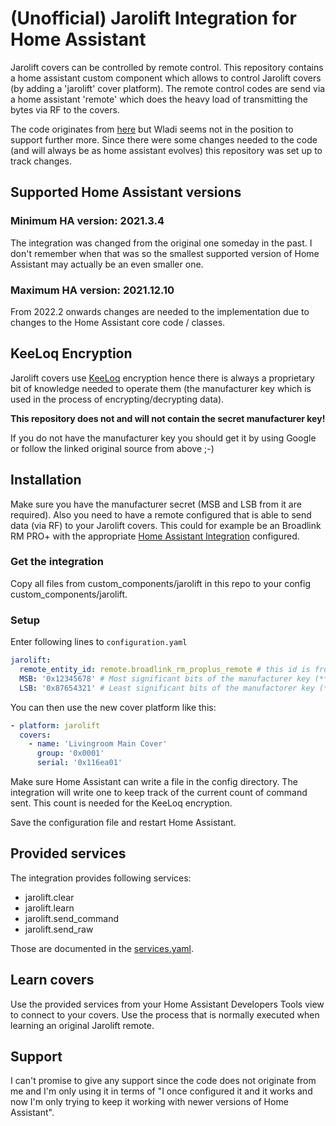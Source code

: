 # (Unofficial) Jarolift Integration for Home Assistant

Jarolift covers can be controlled by remote control. This repository contains a
home assistant custom component which allows to control Jarolift covers (by adding a 'jarolift' cover platform).
The remote control codes are send via a home assistant 'remote' which does the
heavy load of transmitting the bytes via RF to the covers.

The code originates from [here](https://community.home-assistant.io/t/control-of-jarolift-covers-using-broadlink-rm-pro/35600)
but Wladi seems not in the position to support further more. Since there were some
changes needed to the code (and will always be as home assistant evolves) this repository
was set up to track changes.

## Supported Home Assistant versions

### Minimum HA version: 2021.3.4
The integration was changed from the original one someday in the past. I don't remember when that was so the smallest supported version of Home Assistant may
actually be an even smaller one.

### Maximum HA version: 2021.12.10
From 2022.2 onwards changes are needed to the implementation due to changes to the Home Assistant core code / classes.

## KeeLoq Encryption

Jarolift covers use [KeeLoq](https://en.wikipedia.org/wiki/KeeLoq) encryption hence there is always a
proprietary bit of knowledge needed to operate them (the manufacturer key which is used in the process
of encrypting/decrypting data).

**This repository does not and will not contain the secret manufacturer key!**

If you do not have the manufacturer key you should get it by using Google or follow the linked original source from above ;-)

## Installation

Make sure you have the manufacturer secret (MSB and LSB from it are required).
Also you need to have a remote configured that is able to send data (via RF) to your Jarolift covers.
This could for example be an Broadlink RM PRO+ with the appropriate [Home Assistant Integration](https://www.home-assistant.io/integrations/broadlink/)
configured.

### Get the integration

Copy all files from custom_components/jarolift in this repo to your config custom_components/jarolift.

### Setup

Enter following lines to `configuration.yaml`

```yaml
jarolift:
  remote_entity_id: remote.broadlink_rm_proplus_remote # this id is from the device of the remote integration representing the remote to send command with
  MSB: '0x12345678' # Most significant bits of the manufacturer key (**0x12345678 is not the correct value!**)
  LSB: '0x87654321' # Least significant bits of the manufactorer key (**0x87654321 is not the correct value!**)
```

You can then use the new cover platform like this:
```yaml
- platform: jarolift
  covers:
    - name: 'Livingroom Main Cover'
      group: '0x0001'
      serial: '0x116ea01'
```

Make sure Home Assistant can write a file in the config directory. The integration will write one to keep
track of the current count of command sent. This count is needed for the KeeLoq encryption.

Save the configuration file and restart Home Assistant.

## Provided services
The integration provides following services:
* jarolift.clear
* jarolift.learn
* jarolift.send_command
* jarolift.send_raw

Those are documented in the [services.yaml](https://github.com/4cc8783b/hass-jarolift/blob/main/custom_components/jarolift/services.yaml).

## Learn covers

Use the provided services from your Home Assistant Developers Tools view to connect to your covers. Use the process that is normally executed when
learning an original Jarolift remote.

## Support
I can't promise to give any support since the code does not originate from me and I'm only using it in terms of "I once configured it and it works and now
I'm only trying to keep it working with newer versions of Home Assistant".
